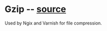 # Gzip -- [source](https://en.wikipedia.org/wiki/Gzip)
Used by Ngix and Varnish for file compression.
